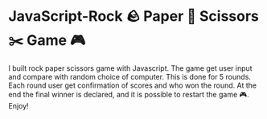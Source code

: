 # JavaScript-Rock 🪨 Paper 📄 Scissors ✂️ Game 🎮
I built rock paper scissors game with Javascript. The game get user input and compare with random choice of computer. This is done for 5 rounds. Each round user get confirmation of scores and who won the round. At the end the final winner is declared, and it is possible to restart the game 🎮. Enjoy!
